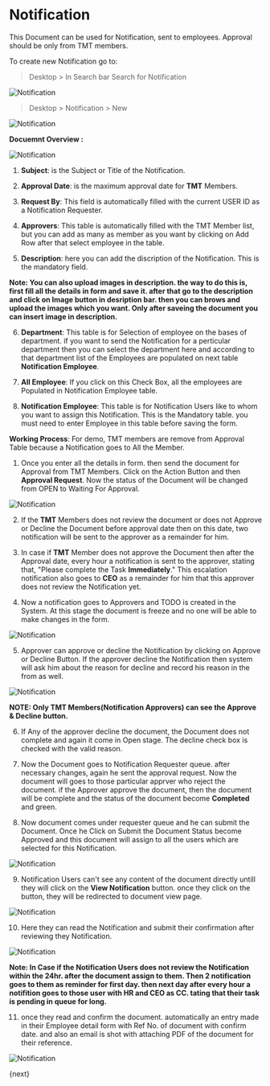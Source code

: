<!-- add-breadcrumbs -->
<!-- add-breadcrumbs -->
# Notification

This Document can be used for Notification, sent to employees. Approval should be only from TMT members.

To create new Notification go to:

> Desktop > In Search bar Search for Notification

<img class="screenshot" alt="Notification" src="/docs/assets/img/human-resources/noti_1.png">

> Desktop > Notification > New

<img class="screenshot" alt="Notification" src="/docs/assets/img/human-resources/noti_2.png">

<b>Docuemnt Overview :</b>

<img class="screenshot" alt="Notification" src="/docs/assets/img/human-resources/noti_3.png">

1. <b>Subject</b>: is the Subject or Title of the Notification.

2. <b>Approval Date</b>: is the maximum approval date for <b>TMT</b> Members.

3. <b>Request By</b>: This field is automatically filled with the current USER ID as a Notification Requester.

4. <b>Approvers</b>: This table is automatically filled with the TMT Member list, but you can add as many as member as you want by clicking on Add Row after that select employee in the table.

5. <b>Description</b>: here you can add the discription of the Notification. This is the mandatory field.

<b>Note: You can also upload images in description. the way to do this is, first fill all the details in form and save it. after that go to the description and click on Image button in desription bar. then you can brows and upload the images which you want. Only after saveing the document you can insert image in description.</b>

6. <b>Department</b>: This table is for Selection of employee on the bases of department. if you want to send the Notification for a perticular department then you can select the department here and according to that department list of the Employees are populated on next table <b>Notification Employee</b>.

7. <b>All Employee</b>: If you click on this Check Box, all the employees are Populated in Notification Employee table.

8. <b>Notification Employee</b>: This table is for Notification Users like to whom you want to assign this Notification. This is the Mandatory table. you must need to enter Employee in this table before saving the form.


<b>Working Process</b>:
                        For demo, TMT members are remove from Approval Table because a Notification goes to All the Member.

1. Once you enter all the details in form. then send the document for Approval from TMT Members. Click on the Action Button and then <b>Approval Request</b>. Now the status of the Document will be changed from OPEN to Waiting For Approval.

<img class="screenshot" alt="Notification" src="/docs/assets/img/human-resources/noti_4.png">

2. If the <b>TMT</b> Members does not review the document or does not Approve or Decline the Document before approval date then on this date, two notification will be sent to the approver as a remainder for him.

3. In case if <b>TMT</b> Member does not approve the Document then after the Approval date, every hour a notification is sent to the approver, stating that, "Please complete the Task <b>Immediately</b>." This escalation notification also goes to <b>CEO</b> as a remainder for him that this approver does not review the Notification yet.

4. Now a notification goes to Approvers and TODO is created in the System. At this stage the document is freeze and no one will be able to make changes in the form.

<img class="screenshot" alt="Notification" src="/docs/assets/img/human-resources/noti_5.png">

5. Approver can approve or decline the Notification by clicking on Approve or Decline Button. If the approver decline the Notification then system will ask him about the reason for decline and record his reason in the from as well.

<img class="screenshot" alt="Notification" src="/docs/assets/img/human-resources/noti_6.png">

<b>NOTE: Only TMT Members(Notification Approvers) can see the Approve & Decline button.</b>

6. If Any of the approver decline the document, the Document does not complete and again it come in Open stage. The decline check box is checked with the valid reason.

7. Now the Document goes to Notification Requester queue. after necessary changes, again he sent the approval request. Now the document will goes to those particular apprver who reject the document. if the Approver approve the document, then the document will be complete and the status of the document become <b>Completed</b> and green.

8. Now document comes under requester queue and he can submit the Document. Once he Click on Submit the Document Status become Approved and this document will assign to all the users which are selected for this Notification.

<img class="screenshot" alt="Notification" src="/docs/assets/img/human-resources/noti_7.png">

9. Notification Users can't see any content of the document directly untill they will click on the <b>View Notification</b> button. once they click on the button, they will be redirected to document view page.

<img class="screenshot" alt="Notification" src="/docs/assets/img/human-resources/noti_8.png">

10. Here they can read the Notification and submit their confirmation after reviewing they Notification.

<img class="screenshot" alt="Notification" src="/docs/assets/img/human-resources/noti_9.png">

<b>Note: In Case if the Notification Users does not review the Notification within the 24hr. after the document assign to them. Then 2 notification goes to them as reminder for first day. then next day after every hour a notifition goes to those user with HR and CEO as CC. tating that their task is pending in queue for long.</b>

11. once they read and confirm the document. automatically an entry made in their Employee detail form with Ref No. of document
with confirm date. and also an email is shot with attaching PDF of the document for their reference.

<img class="screenshot" alt="Notification" src="/docs/assets/img/human-resources/noti_10.png">


{next}
